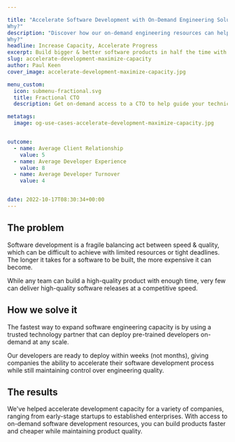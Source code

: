 ```yaml
---

title: "Accelerate Software Development with On-Demand Engineering Solutions
Why?"
description: "Discover how our on-demand engineering resources can help you build high-quality software faster and more efficiently. From fractional CTO services to outsourced developer staffing, we provide tailored solutions to meet your development needs.
Why?"
headline: Increase Capacity, Accelerate Progress
excerpt: Build bigger & better software products in half the time with access to on-demand engineering resources that are scalable to meet your expectations.
slug: accelerate-development-maximize-capacity
author: Paul Keen
cover_image: accelerate-development-maximize-capacity.jpg

menu_custom:
  icon: submenu-fractional.svg
  title: Fractional CTO
  description: Get on-demand access to a CTO to help guide your technical vision, accelerate team-building, and improve development team operations.

metatags:
  image: og-use-cases-accelerate-development-maximize-capacity.jpg


outcome:
  - name: Average Client Relationship
    value: 5
  - name: Average Developer Experience
    value: 8
  - name: Average Developer Turnover
    value: 4


date: 2022-10-17T08:30:34+00:00
---
```


The problem
-----------

Software development is a fragile balancing act between speed & quality, which can be difficult to achieve with limited resources or tight deadlines. The longer it takes for a software to be built, the more expensive it can become.

While any team can build a high-quality product with enough time, very few can deliver high-quality software releases at a competitive speed.

How we solve it
---------------

The fastest way to expand software engineering capacity is by using a trusted technology partner that can deploy pre-trained developers on-demand at any scale.

Our developers are ready to deploy within weeks (not months), giving companies the ability to accelerate their software development process while still maintaining control over engineering quality.

The results
-----------

We've helped accelerate development capacity for a variety of companies, ranging from early-stage startups to established enterprises. With access to on-demand software development resources, you can build products faster and cheaper while maintaining product quality.
